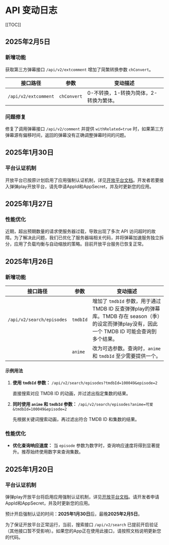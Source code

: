 # API 变动日志

[[TOC]]

## 2025年2月5日

### 新增功能

获取第三方弹幕接口 `/api/v2/extcomment` 增加了简繁转换参数 `chConvert`。

| 接口路径 | 参数 | 变动描述 |
|---|---|---|
| `/api/v2/extcomment` | `chConvert` | 0-不转换，1-转换为简体，2-转换为繁体。 |

### 问题修复

修复了调用弹幕接口 `/api/v2/comment` 并提供 `withRelated=true` 时，如果第三方弹幕源有偏移时间，返回的弹幕没有正确调整弹幕时间的问题。

## 2025年1月30日

### 平台认证机制

开放平台已按原计划启用了应用强制认证机制，详见[开放平台文档](README.md)。开发者若要接入弹弹play开放平台，请先申请AppId和AppSecret，并及时更新您的应用。

## 2025年1月27日

### 性能优化

近期，超出预期数量的请求使服务器过载，导致出现了多次 API 访问超时的故障。为了解决此问题，我们已优化了服务器端相关代码，并将弹幕加速服务独立拆分，应用了负载均衡与自动缩放的策略。目前开放平台服务已恢复正常。

## 2025年1月26日

### 新增功能

| 接口路径 | 参数 | 变动描述 |
|---|---|---|
| `/api/v2/search/episodes` | `tmdbId` | 增加了 `tmdbId` 参数，用于通过 TMDB ID 反查弹弹play的弹幕库。TMDB 存在 season（季）的设定而弹弹play没有，因此一个 TMDB ID 可能会查询到多个结果。 |
| | `anime` | 改为可选参数。查询时，`anime` 和 `tmdbId` 至少需要提供一个。|

#### 示例用法

1. **使用 `tmdbId` 参数：** `/api/v2/search/episodes?tmdbId=100049&episode=2`

   直接搜索对应 TMDB ID 的动画，并过滤出指定集数的结果。

2. **同时使用 `anime` 和 `tmdbId` 参数：** `/api/v2/search/episodes?anime=可爱&tmdbId=100049&episode=2`

   先根据关键词搜索动画，再过滤出符合 TMDB ID 和集数的结果。

### 性能优化

- **优化查询响应速度：** 当 `episode` 参数为数字时，查询响应速度将得到显著提升。推荐始终使用数字来查询集数。

## 2025年1月20日

### 平台认证机制

弹弹play开放平台将启用应用强制认证机制，详见[开放平台文档](README.md)。请开发者申请AppId和AppSecret，并及时更新您的应用。

预计开启强制认证的时间：**2025年1月30日**后，最晚**2025年2月5日**。

为了保证开放平台正常运行，当前，搜索接口 `/api/v2/search` 已提前开启验证（其他接口暂不受影响）。如果您的App正在使用此接口，请按照文档说明更新您的代码。
